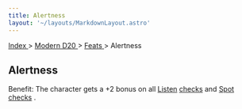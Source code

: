 ```yaml
---
title: Alertness
layout: '~/layouts/MarkdownLayout.astro'
---
```


[ Index ](/) > [ Modern D20 ](/modern.d20.srd) > [ Feats ](/modern.d20.srd/feats) > Alertness

##  Alertness

Benefit: The character gets a +2 bonus on all [ Listen](/modern.d20.srd/skills/listen) [ checks](/modern.d20.srd/skills/skill.basics) and [ Spot](/modern.d20.srd/skills/spot) [ checks](/modern.d20.srd/skills/skill.basics) .

